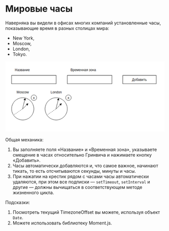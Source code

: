# Мировые часы

Наверняка вы видели в офисах многих компаний установленные часы, показывающие время в разных столицах мира:

- New York,
- Moscow,
- London,
- Tokyo.

![Watches](./assets/watches.png)

Общая механика:

1. Вы заполняете поля «Название» и «Временная зона», указываете смещение в часах относительно Гринвича и нажимаете кнопку «Добавить».
1. Часы автоматически добавляются и, что самое важное, начинают тикать, то есть отсчитываются секунды, минуты и часы.
1. При нажатии на крестик рядом с часами часы автоматически удаляются, при этом все подписки — `setTimeout`, `setInterval` и другие — должны вычищаться в соответствующем методе жизненного цикла.

Подсказки:

1. Посмотреть текущий TimezoneOffset вы можете, используя объект `Date`.
1. Можете использовать библиотеку Moment.js.
